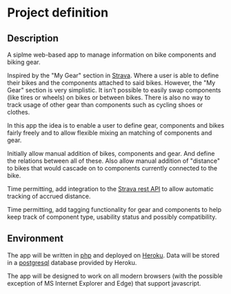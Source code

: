 # Project definition

## Description

A siplme web-based app to manage information on bike components and biking gear.

Inspired by the "My Gear" section in [Strava](https://www.strava.com). Where a user is able to define their bikes and the components attached to said bikes. However, the "My Gear" section is very simplistic. It isn't possible to easily swap components (like tires or wheels) on bikes or between bikes. There is also no way to track usage of other gear than components such as cycling shoes or clothes.

In this app the idea is to enable a user to define gear, components and bikes fairly freely and to allow flexible mixing an matching of components and gear.

Initially allow manual addition of bikes, components and gear. And define the relations between all of these. Also allow manual addition of "distance" to bikes that would cascade on to components currently connected to the bike.

Time permitting, add integration to the [Strava rest API](https://strava.github.io/api/) to allow automatic tracking of accrued distance.

Time permitting, add tagging functionality for gear and components to help keep track of component type, usability status and possibly compatibility.

## Environment

The app will be written in [php](http://php.net/manual/en/intro-whatis.php) and deployed on [Heroku](https://www.heroku.com/). Data will be stored in a [postgresql](https://www.postgresql.org/) database provided by Heroku.

The app will be designed to work on all modern browsers (with the possible exception of MS Internet Explorer and Edge) that support javascript.
